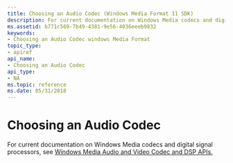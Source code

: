 ```yaml
---
title: Choosing an Audio Codec (Windows Media Format 11 SDK)
description: For current documentation on Windows Media codecs and digital signal processors, see Windows Media Audio and Video Codec and DSP APIs.
ms.assetid: b771c569-7b49-4381-9e56-4036eeeb9832
keywords:
- Choosing an Audio Codec windows Media Format
topic_type:
- apiref
api_name:
- Choosing an Audio Codec
api_type:
- NA
ms.topic: reference
ms.date: 05/31/2018
---
```


# Choosing an Audio Codec

For current documentation on Windows Media codecs and digital signal processors, see [Windows Media Audio and Video Codec and DSP APIs.](/previous-versions//dd464626(v=vs.85))

 

 